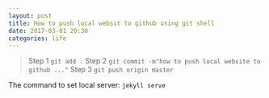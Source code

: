 ```yaml
---
layout: post
title: How to push local websit to github using git shell
date: 2017-03-01 20:30
categories: life
---
```

> Step 1
`git add .`
>Step 2
`git commit -m"how to push local website to github ..."`
>Step 3
`git push origin master`

The command to set local server:
`jekyll serve`

